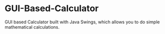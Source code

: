 # GUI-Based-Calculator

GUI based Calculator built with Java Swings, which allows you to do simple mathematical calculations.
